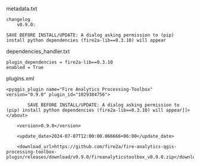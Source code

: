 
metadata.txt

    changelog
        v0.9.0: 

	SAVE BEFORE INSTALL/UPDATE: A dialog asking permission to (pip) install python dependencies (fire2a-lib==0.3.10) will appear

dependencies_handler.txt

	plugin_dependencies = fire2a-lib==0.3.10
    enabled = True

plugins.xml

	<pyqgis_plugin name="Fire Analytics Processing-Toolbox" version="0.9.0" plugin_id="1029384756">

			SAVE BEFORE INSTALL/UPDATE: A dialog asking permission to (pip) install python dependencies (fire2a-lib==0.3.10) will appear]]></about>

		<version>0.9.0</version>

		<update_date>2024-07-07T12:00:00.066666+06:00</update_date>

		<download_url>https://github.com/fire2a/fire-analytics-qgis-processing-toolbox-plugin/releases/download/v0.9.0/fireanalyticstoolbox_v0.9.0.zip</download_url>
